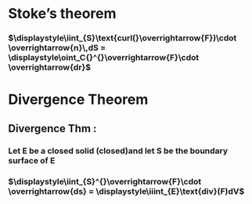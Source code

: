 # $\text{Stoke's theorem}$
 

### $\displaystyle\iint_{S}\text{curl(}\overrightarrow{F})\cdot \overrightarrow{n}\,dS = \displaystyle\oint_C{}^{}\overrightarrow{F}\cdot \overrightarrow{dr}$
              
# $\text{Divergence Theorem}$

## $\text{Divergence Thm : }$
### $\text{Let E be a closed solid (closed)}$$\text{and let S be the boundary surface of E}$

### $\displaystyle\iint_{S}^{}\overrightarrow{F}\cdot \overrightarrow{ds} = \displaystyle\iiint_{E}\text{div}(F)dV$





